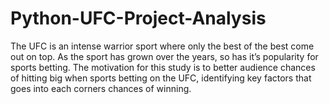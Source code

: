 # Python-UFC-Project-Analysis
The UFC is an intense warrior sport where only the best of the best come out on top. As the sport has grown over the years, so has it’s popularity for sports betting. The motivation for this study is to better audience chances of hitting big when sports betting on the UFC, identifying key factors that goes into each corners chances of winning. 
